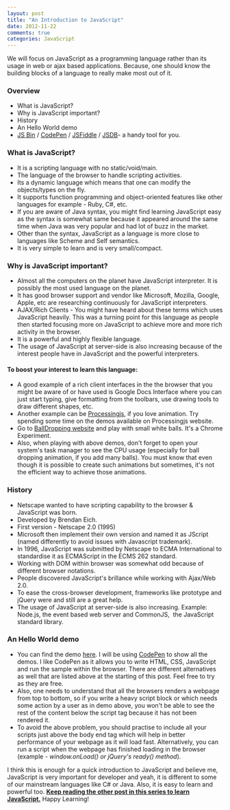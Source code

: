 ```yaml
---
layout: post
title: "An Introduction to JavaScript"
date: 2012-11-22
comments: true
categories: JavaScript
---
```


We will focus on JavaScript as a programming language rather than its usage in web or ajax based applications. Because, one should know the building blocks of a language to really make most out of it.  

### **Overview**

- What is JavaScript?
- Why is JavaScript important?
- History
- An Hello World demo
- [JS Bin](http://jsbin.com/) / [CodePen](http://codepen.io/) / [JSFiddle](http://www.jsfiddle.net/) / [JSDB](http://www.jsdb.org/)- a handy tool for you.


<!-- more -->

### What is JavaScript?

- It is a scripting language with no static/void/main.
- The language of the browser to handle scripting activities.
- Its a dynamic language which means that one can modify the objects/types on the fly.
- It supports function programming and object-oriented features like other languages for example - Ruby, C#, etc.
- If you are aware of Java syntax, you might find learning JavaScript easy as the syntax is somewhat same because it appeared around the same time when Java was very popular and had lot of buzz in the market.
- Other than the syntax, JavaScript as a language is more close to languages like Scheme and Self semantics.
- It is very simple to learn and is very small/compact.

### Why is JavaScript important?

- Almost all the computers on the planet have JavaScript interpreter. It is possibly the most used language on the planet.
- It has good browser support and vendor like Microsoft, Mozilla, Google, Apple, etc are researching continuously for JavaScript interpreters.
- AJAX/Rich Clients - You might have heard about these terms which uses JavaScript heavily. This was a turning point for this language as people then started focusing more on JavaScript to achieve more and more rich activity in the browser.
- It is a powerful and highly flexible language.
- The usage of JavaScript at server-side is also increasing because of the interest people have in JavaScript and the powerful interpreters.

#### To boost your interest to learn this language:

- A good example of a rich client interfaces in the the browser that you might be aware of or have used is Google Docs Interface where you can just start typing, give formatting from the toolbars, use drawing tools to draw different shapes, etc. 
- Another example can be [Processingjs](http://processingjs.org/), if you love animation. Try spending some time on the demos available on Processingjs website.
- Go to [BallDropping website](http://balldroppings.com/js/) and play with small white balls. It's a Chrome Experiment.
- Also, when playing with above demos, don't forget to open your system's task manager to see the CPU usage (especially for ball dropping animation, if you add many balls). You must know that even though it is possible to create such animations but sometimes, it's not the efficient way to achieve those animations.

### History

- Netscape wanted to have scripting capability to the browser & JavaScript was born.
- Developed by Brendan Eich. 
- First version - Netscape 2.0 (1995)
- Microsoft then implement their own version and named it as JScript (named differently to avoid issues with Javascript trademark).
- In 1996, JavaScript was submitted by Netscape to ECMA International to standardise it as ECMAScript in the ECMS 262 standard.
- Working with DOM within browser was somewhat odd because of different browser notations.
- People discovered JavaScript's brillance while working with Ajax/Web 2.0.
- To ease the cross-browser development, frameworks like prototype and jQuery were and still are a great help.
- The usage of JavaScript at server-side is also increasing. Example: Node.js, the event based web server and CommonJS,  the JavaScript standard library.

### An Hello World demo

- You can find the demo [here](http://codepen.io/siddharth-pandey/full/nEbBw). I will be using [CodePen](http://codepen.io/) to show all the demos. I like CodePen as it allows you to write HTML, CSS, JavaScript and run the sample within the browser. There are different alternatives as well that are listed above at the starting of this post. Feel free to try as they are free.
- Also, one needs to understand that all the browsers renders a webpage from top to bottom, so if you write a heavy script block or which needs some action by a user as in demo above, you won't be able to see the rest of the content below the script tag because it has not been rendered it. 
- To avoid the above problem, you should practise to include all your scripts just above the body end tag which will help in better performance of your webpage as it will load fast. Alternatively, you can run a script when the webpage has finished loading in the browser (example - _window.onLoad() or jQuery's ready() method_).

I think this is enough for a quick introduction to JavaScript and believe me, JavaScript is very important for developer and yeah, it is different to some of our mainstream languages like C# or Java. Also, it is easy to learn and powerful too. [**Keep reading the other post in this series to learn JavaScript.**](http://learnwithsid.blogspot.com/2012/11/learning-javascript-fundamentals.html) Happy Learning!

